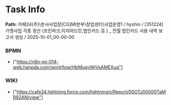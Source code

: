 # Task Info

**Path:** 카페24(주)\본사사업장\[CG]MI본부\창업센터\사업운영1 / hyshin / [351224] 가맹사업 각종 정산 (프린파크,이지어드민,법인카드 등 ) _ 전월 법인카드 사용 내역 보고서 생성 / 2025-10-01_00-00-00

### BPMN
- ["https://n8n-mi-014-web.hanpda.com/workflow/HbMuqvWjVsAMEXuq"]

### WIKI
- ["https://cafe24.lightning.force.com/lightning/r/Report/00OTJ00000TaMR92AN/view"]

